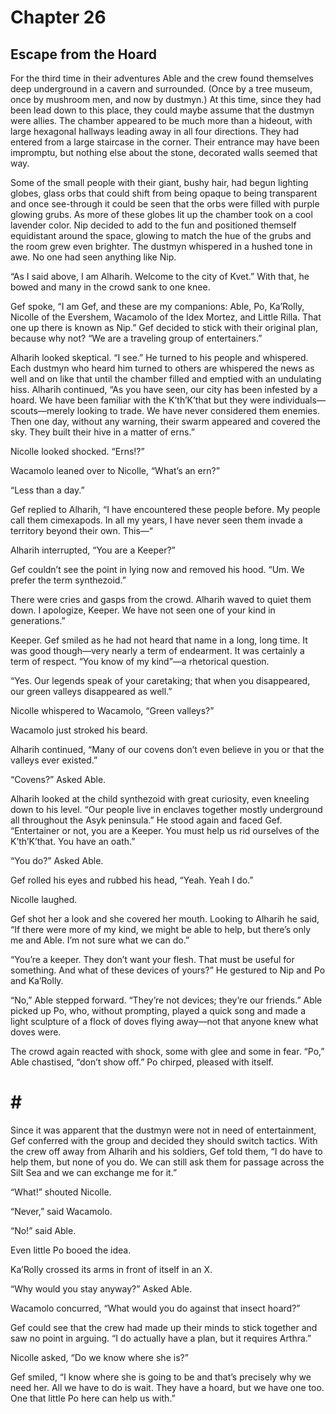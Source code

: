 # Chapter 26

## Escape from the Hoard

For the third time in their adventures Able and the crew found themselves deep underground in a cavern and surrounded. (Once by a tree museum, once by mushroom men, and now by dustmyn.) At this time, since they had been lead down to this place, they could maybe assume that the dustmyn were allies. The chamber appeared to be much more than a hideout, with large hexagonal hallways leading away in all four directions. They had entered from a large staircase in the corner. Their entrance may have been impromptu, but nothing else about the stone, decorated walls seemed that way.

Some of the small people with their giant, bushy hair, had begun lighting globes, glass orbs that could shift from being opaque to being transparent and once see-through it could be seen that the orbs were filled with purple glowing grubs. As more of these globes lit up the chamber took on a cool lavender color. Nip decided to add to the fun and positioned themself equidistant around the space, glowing to match the hue of the grubs and the room grew even brighter. The dustmyn whispered in a hushed tone in awe. No one had seen anything like Nip.

“As I said above, I am Alharih. Welcome to the city of Kvet.” With that, he bowed and many in the crowd sank to one knee.

Gef spoke, “I am Gef, and these are my companions: Able, Po, Ka’Rolly, Nicolle of the Evershem, Wacamolo of the Idex Mortez, and Little Rilla. That one up there is known as Nip.”
Gef decided to stick with their original plan, because why not? “We are a traveling group of entertainers.”

Alharih looked skeptical. “I see.” He turned to his people and whispered. Each dustmyn who heard him turned to others are whispered the news as well and on like that until the chamber filled and emptied with an undulating hiss. Alharih continued, “As you have seen, our city has been infested by a hoard. We have been familiar with the K’th’K’that but they were individuals—scouts—merely looking to trade. We have never considered them enemies. Then one day, without any warning, their swarm appeared and covered the sky. They built their hive in a matter of erns.”

Nicolle looked shocked. “Erns!?”

Wacamolo leaned over to Nicolle, “What’s an ern?”

“Less than a day.”

Gef replied to Alharih, “I have encountered these people before. My people call them cimexapods. In all my years, I have never seen them invade a territory beyond their own. This—“

Alharih interrupted, “You are a Keeper?”

Gef couldn’t see the point in lying now and removed his hood. “Um. We prefer the term synthezoid.”

There were cries and gasps from the crowd. Alharih waved to quiet them down. I apologize, Keeper. We have not seen one of your kind in generations.”

Keeper. Gef smiled as he had not heard that name in a long, long time. It was good though—very nearly a term of endearment. It was certainly a term of respect. “You know of my kind”—a rhetorical question.

“Yes. Our legends speak of your caretaking; that when you disappeared, our green valleys disappeared as well.”

Nicolle whispered to Wacamolo, “Green valleys?”

Wacamolo just stroked his beard.

Alharih continued, “Many of our covens don’t even believe in you or that the valleys ever existed.”

“Covens?” Asked Able.

Alharih looked at the child synthezoid with great curiosity, even kneeling down to his level. “Our people live in enclaves together mostly underground all throughout the Asyk peninsula.” He stood again and faced Gef. “Entertainer or not, you are a Keeper. You must help us rid ourselves of the K’th’K’that. You have an oath.”

“You do?” Asked Able.

Gef rolled his eyes and rubbed his head, “Yeah. Yeah I do.”

Nicolle laughed.

Gef shot her a look and she covered her mouth. Looking to Alharih he said, “If there were more of my kind, we might be able to help, but there’s only me and Able. I’m not sure what we can do.”

“You’re a keeper. They don’t want your flesh. That must be useful for something. And what of these devices of yours?” He gestured to Nip and Po and Ka’Rolly.

“No,” Able stepped forward. “They’re not devices; they’re our friends.” Able picked up Po, who, without prompting, played a quick song and made a light sculpture of a flock of doves flying away—not that anyone knew what doves were.

The crowd again reacted with shock, some with glee and some in fear. “Po,” Able chastised, “don’t show off.” Po chirped, pleased with itself.

# # #

Since it was apparent that the dustmyn were not in need of entertainment, Gef conferred with the group and decided they should switch tactics. With the crew off away from Alharih and his soldiers, Gef told them, “I do have to help them, but none of you do. We can still ask them for passage across the Silt Sea and we can exchange me for it.”

“What!” shouted Nicolle.

“Never,” said Wacamolo.

“No!” said Able.

Even little Po booed the idea.

Ka’Rolly crossed its arms in front of itself in an X.

“Why would you stay anyway?” Asked Able.

Wacamolo concurred, “What would you do against that insect hoard?”

Gef could see that the crew had made up their minds to stick together and saw no point in arguing. “I do actually have a plan, but it requires Arthra.”

Nicolle asked, “Do we know where she is?”

Gef smiled, “I know where she is going to be and that’s precisely why we need her. All we have to do is wait. They have a hoard, but we have one too. One that little Po here can help us with.”